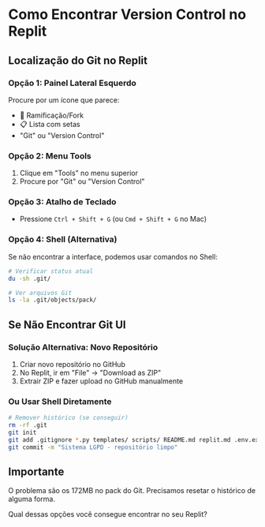 # Como Encontrar Version Control no Replit

## Localização do Git no Replit

### Opção 1: Painel Lateral Esquerdo
Procure por um ícone que parece:
- 🔗 Ramificação/Fork
- 📋 Lista com setas
- "Git" ou "Version Control"

### Opção 2: Menu Tools
1. Clique em "Tools" no menu superior
2. Procure por "Git" ou "Version Control"

### Opção 3: Atalho de Teclado
- Pressione `Ctrl + Shift + G` (ou `Cmd + Shift + G` no Mac)

### Opção 4: Shell (Alternativa)
Se não encontrar a interface, podemos usar comandos no Shell:

```bash
# Verificar status atual
du -sh .git/

# Ver arquivos Git
ls -la .git/objects/pack/
```

## Se Não Encontrar Git UI

### Solução Alternativa: Novo Repositório
1. Criar novo repositório no GitHub
2. No Replit, ir em "File" → "Download as ZIP"
3. Extrair ZIP e fazer upload no GitHub manualmente

### Ou Usar Shell Diretamente
```bash
# Remover histórico (se conseguir)
rm -rf .git
git init
git add .gitignore *.py templates/ scripts/ README.md replit.md .env.example
git commit -m "Sistema LGPD - repositório limpo"
```

## Importante
O problema são os 172MB no pack do Git. Precisamos resetar o histórico de alguma forma.

Qual dessas opções você consegue encontrar no seu Replit?